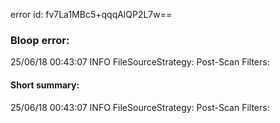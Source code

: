error id: fv7La1MBc5+qqqAlQP2L7w==
### Bloop error:

25/06/18 00:43:07 INFO FileSourceStrategy: Post-Scan Filters:
#### Short summary: 

25/06/18 00:43:07 INFO FileSourceStrategy: Post-Scan Filters: